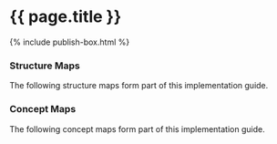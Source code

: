 # {{ page.title }}
{% include publish-box.html %}

### Structure Maps

The following structure maps form part of this implementation guide.



### Concept Maps

The following concept maps form part of this implementation guide.
